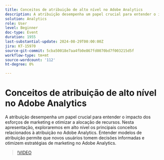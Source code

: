 ```yaml
---
title: Conceitos de atribuição de alto nível no Adobe Analytics
description: A atribuição desempenha um papel crucial para entender o impacto dos esforços de marketing e otimizar a alocação de recursos. Nesta apresentação, exploraremos em alto nível os principais conceitos relacionados à atribuição no Adobe Analytics. Entender modelos de atribuição permite que novos usuários tomem decisões informadas e otimizem estratégias de marketing no Adobe Analytics.
solution: Analytics
role: User
level: Beginner
doc-type: Event
duration: 1955
last-substantial-update: 2024-08-29T00:00:00Z
jira: KT-15970
source-git-commit: 5cba50018e7aa4fb0e867fd0070bd7f003215d5f
workflow-type: tm+mt
source-wordcount: '112'
ht-degree: 0%

---
```



# Conceitos de atribuição de alto nível no Adobe Analytics

A atribuição desempenha um papel crucial para entender o impacto dos esforços de marketing e otimizar a alocação de recursos. Nesta apresentação, exploraremos em alto nível os principais conceitos relacionados à atribuição no Adobe Analytics. Entender modelos de atribuição permite que novos usuários tomem decisões informadas e otimizem estratégias de marketing no Adobe Analytics.

>[!VIDEO](https://video.tv.adobe.com/v/3432742/?learn=on)
